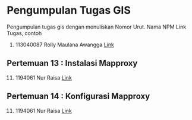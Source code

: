# Pengumpulan Tugas GIS
Pengumpulan tugas gis dengan menuliskan
Nomor Urut. Nama NPM Link Tugas, contoh
1. 113040087 Rolly Maulana Awangga [Link](https://kampus.awangga.net/)

## Pertemuan 13 : Instalasi Mapproxy
11. 1194061 Nur Raisa [Link](https://youtu.be/KUt8fxOuTKw)

## Pertemuan 14 : Konfigurasi Mapproxy
11. 1194061 Nur Raisa [Link](https://youtu.be/w7eNc5ma7JA)
